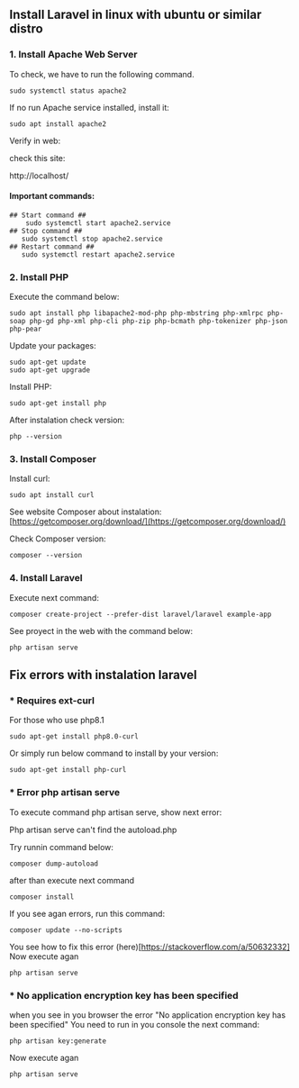 ## Install Laravel in linux with ubuntu or similar distro

### 1. Install Apache Web Server
To check, we have to run the following command.
```
sudo systemctl status apache2
```
If no run Apache service installed, install it:
```
sudo apt install apache2
```
Verify in web:

check this site:

http://localhost/

#### Important commands:
```
## Start command ##
    sudo systemctl start apache2.service
## Stop command ##
   sudo systemctl stop apache2.service
## Restart command ##
   sudo systemctl restart apache2.service
```
### 2. Install PHP
Execute the command below:
```
sudo apt install php libapache2-mod-php php-mbstring php-xmlrpc php-soap php-gd php-xml php-cli php-zip php-bcmath php-tokenizer php-json php-pear
```
Update your packages:
```
sudo apt-get update
sudo apt-get upgrade
```
Install PHP:
```
sudo apt-get install php
```
After instalation check version:
```
php --version
```
### 3. Install Composer
Install curl:
```
sudo apt install curl
```
See website Composer about instalation:
[https://getcomposer.org/download/](https://getcomposer.org/download/)

Check Composer version:
```
composer --version
```
### 4. Install Laravel
Execute next command:
```
composer create-project --prefer-dist laravel/laravel example-app
```
See proyect in the web with the command below:
```
php artisan serve
```
## Fix errors with instalation laravel

### * Requires ext-curl
For those who use php8.1
```
sudo apt-get install php8.0-curl
```
Or simply run below command to install by your version:
```
sudo apt-get install php-curl
```
### * Error php artisan serve
To execute command php artisan serve, show next error:

Php artisan serve can't find the autoload.php

Try runnin command below:
```
composer dump-autoload
```
after than execute next command
```
composer install
```
If you see agan errors, run this command:
```
composer update --no-scripts
```
You see how to fix this error (here)[https://stackoverflow.com/a/50632332]
Now execute agan
```
php artisan serve
```
### * No application encryption key has been specified
when you see in you browser the error "No application encryption key has been specified"
You need to run in you console the next command:
```
php artisan key:generate
```
Now execute agan
```
php artisan serve
```
